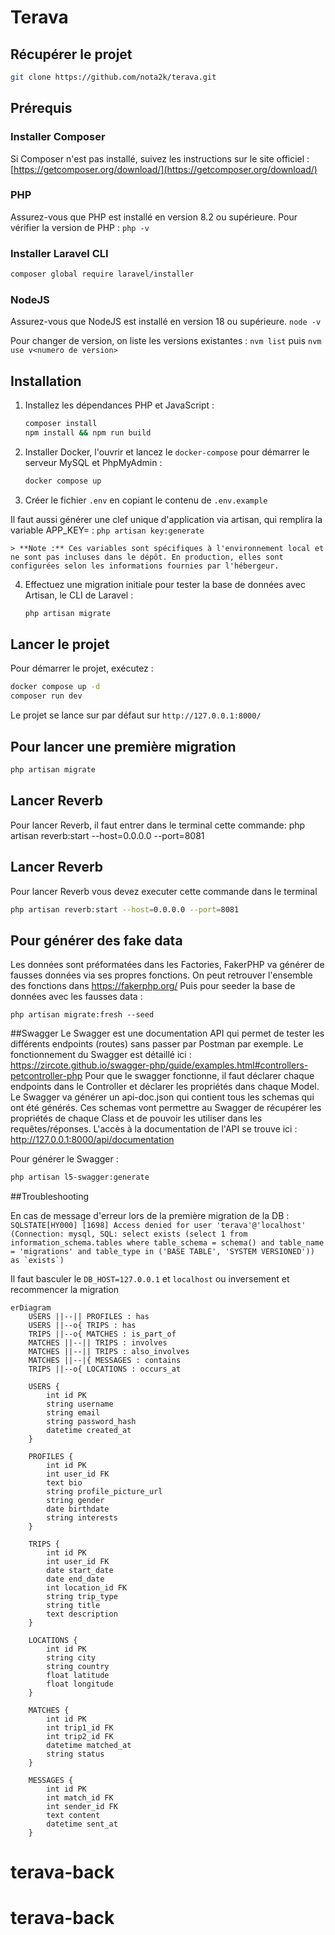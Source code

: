 # Terava

## Récupérer le projet

```bash
git clone https://github.com/nota2k/terava.git
```

## Prérequis

### Installer Composer
Si Composer n'est pas installé, suivez les instructions sur le site officiel :  
[https://getcomposer.org/download/](https://getcomposer.org/download/)

### PHP
Assurez-vous que PHP est installé en version 8.2 ou supérieure.
Pour vérifier la version de PHP :
``php -v``

### Installer Laravel CLI
```bash
composer global require laravel/installer
```

### NodeJS
Assurez-vous que NodeJS est installé en version 18 ou supérieure.
``node -v``

Pour changer de version, on liste les versions existantes :
``nvm list``
puis
``nvm use v<numero de version>``

## Installation

1. Installez les dépendances PHP et JavaScript :
    ```bash
    composer install
    npm install && npm run build
    ```

2. Installer Docker, l'ouvrir et lancez le `docker-compose` pour démarrer le serveur MySQL et PhpMyAdmin :
    ```bash
    docker compose up
    ```

3. Créer le fichier ``.env`` en copiant le contenu de ``.env.example``

Il faut aussi générer une clef unique d'application via artisan, qui remplira la variable APP_KEY= :
    ``php artisan key:generate``

    > **Note :** Ces variables sont spécifiques à l'environnement local et ne sont pas incluses dans le dépôt. En production, elles sont configurées selon les informations fournies par l'hébergeur.

4. Effectuez une migration initiale pour tester la base de données avec Artisan, le CLI de Laravel :
    ```bash
    php artisan migrate
    ```

## Lancer le projet

Pour démarrer le projet, exécutez :
```bash
docker compose up -d
composer run dev
```
Le projet se lance sur par défaut sur ``http://127.0.0.1:8000/``

## Pour lancer une première migration
```bash
php artisan migrate
```
## Lancer Reverb

Pour lancer Reverb, il faut entrer dans le terminal cette commande: 
php artisan reverb:start --host=0.0.0.0 --port=8081

## Lancer Reverb
Pour lancer Reverb vous devez executer cette commande dans le terminal
```bash
php artisan reverb:start --host=0.0.0.0 --port=8081
```

## Pour générer des fake data
Les données sont préformatées dans les Factories, FakerPHP va générer de fausses données via ses propres fonctions. On peut retrouver l'ensemble des fonctions dans https://fakerphp.org/
Puis pour seeder la base de données avec les fausses data :
```
php artisan migrate:fresh --seed
```

##Swagger
Le Swagger est une documentation API qui permet de tester les différents endpoints (routes) sans passer par Postman par exemple. Le fonctionnement du Swagger est détaillé ici : https://zircote.github.io/swagger-php/guide/examples.html#controllers-petcontroller-php
Pour que le swagger fonctionne, il faut déclarer chaque endpoints dans le Controller et déclarer les propriétés dans chaque Model. Le Swagger va générer un api-doc.json qui contient tous les schemas qui ont été générés. Ces schemas vont permettre au Swagger de récupérer les propriétés de chaque Class et de pouvoir les utiliser dans les requêtes/réponses.
L'accès à la documentation de l'API se trouve ici : http://127.0.0.1:8000/api/documentation

Pour générer le Swagger :
```bash
php artisan l5-swagger:generate
```
##Troubleshooting 

En cas de message d'erreur lors de la première migration de la DB :
``  SQLSTATE[HY000] [1698] Access denied for user 'terava'@'localhost' (Connection: mysql, SQL: select exists (select 1 from information_schema.tables where table_schema = schema() and table_name = 'migrations' and table_type in ('BASE TABLE', 'SYSTEM VERSIONED')) as `exists`)``

Il faut basculer le ``DB_HOST=127.0.0.1`` et ``localhost`` ou inversement et recommencer la migration

```mermaid
erDiagram
    USERS ||--|| PROFILES : has
    USERS ||--o{ TRIPS : has
    TRIPS ||--o{ MATCHES : is_part_of
    MATCHES ||--|| TRIPS : involves
    MATCHES ||--|| TRIPS : also_involves
    MATCHES ||--|{ MESSAGES : contains
    TRIPS ||--o{ LOCATIONS : occurs_at

    USERS {
        int id PK
        string username
        string email
        string password_hash
        datetime created_at
    }

    PROFILES {
        int id PK
        int user_id FK
        text bio
        string profile_picture_url
        string gender
        date birthdate
        string interests
    }

    TRIPS {
        int id PK
        int user_id FK
        date start_date
        date end_date
        int location_id FK
        string trip_type
        string title
        text description
    }

    LOCATIONS {
        int id PK
        string city
        string country
        float latitude
        float longitude
    }

    MATCHES {
        int id PK
        int trip1_id FK
        int trip2_id FK
        datetime matched_at
        string status
    }

    MESSAGES {
        int id PK
        int match_id FK
        int sender_id FK
        text content
        datetime sent_at
    }
```
# terava-back
# terava-back
